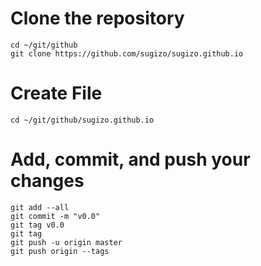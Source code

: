 # Clone the repository
	cd ~/git/github
	git clone https://github.com/sugizo/sugizo.github.io

# Create File
	cd ~/git/github/sugizo.github.io

# Add, commit, and push your changes
	git add --all
	git commit -m "v0.0"
	git tag v0.0
	git tag
	git push -u origin master
	git push origin --tags
